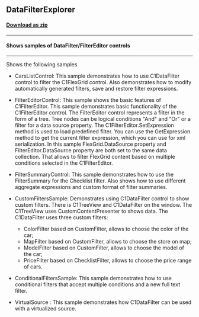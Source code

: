 ## DataFilterExplorer
#### [Download as zip](https://grapecity.github.io/DownGit/#/home?url=https://github.com/GrapeCity/ComponentOne-WPF-Samples/tree/master/NET_8/DataFilter/DataFilterExplorer)
____
#### Shows samples of DataFilter/FilterEditor controls
____
Shows the following samples

* CarsListControl: This sample demonstrates how to use C1DataFilter control to filter the C1FlexGrid control. Also demonstrates how to modify automatically generated filters, save and restore filter expressions.


* FilterEditorControl: This sample shows the basic features of C1FilterEditor.
	This sample demonstrates basic functionality of the C1FilterEditor control. 
	The FilterEditor control represents a filter in the form of a tree. Tree nodes can be logical conditions "And" and "Or" or a filter for a data source property.
	The C1FilterEditor.SetExpression method is used to load predefined filter.
	You can use the GetExpression method to get the current filter expression, which you can use for xml serialization.
	In this sample FlexGrid.DataSource property and FilterEditor.DataSource property are both set to the same data collection. 
	That allows to filter FlexGrid content based on multiple conditions selected in the C1FilterEditor.


* FilterSummaryControl: This sample demonstrates how to use the FilterSummary for the Checklist filter. Also shows how to use different aggregate expressions and custom format of filter summaries.


* CustomFiltersSample: Demonstrates using C1DataFilter control to show custom filters.
	There is C1TreeView and C1DataFilter on the window.
	The C1TreeView uses CustomContentPresenter to shows data.
	The C1DataFilter uses three custom filters:
	+ ColorFilter based on CustomFilter, allows to choose the color of the car;
	+ MapFilter based on CustomFilter, allows to choose the store on map;
	+ ModelFilter based on CustomFilter, allows to choose the model of the car;
	+ PriceFilter based on ChecklistFilter, allows to choose the price range of cars.


* ConditionalFiltersSample: This sample demonstrates how to use conditional filters that accept multiple conditions and a new full text filter.


* VirtualSource : This sample demonstrates how C1DataFilter can be used with a virtualized source.
